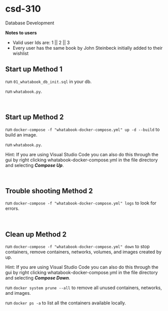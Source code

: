 # csd-310
Database Development

**Notes to users**
- Valid user Ids are: 1 || 2 || 3
- Every user has the same book by John Steinbeck initially added to their wishlist


## Start up Method 1

run `01_whatabook_db_init.sql` in your db.

run `whatabook.py`. 

<br>

## Start up Method 2

run `docker-compose -f "whatabook-docker-compose.yml" up -d --build` to build an image.

run `whatabook.py`.

Hint: If you are using Visual Studio Code you can also do this through the gui by right clicking whatabook-docker-compose.yml in the file directory and selecting ***Compose Up***.

<br>

##  Trouble shooting Method 2

run `docker-compose -f "whatabook-docker-compose.yml" logs` to look for errors.

<br>

## Clean up Method 2

run `docker-compose -f "whatabook-docker-compose.yml" down` to stop containers, remove containers, networks, volumes, and images created by up.

Hint: If you are using Visual Studio Code you can also do this through the gui by right clicking whatabook-docker-compose.yml in the file directory and selecting ***Compose Down***.

run  `docker system prune --all` to remove all unused containers, networks, and images.

run `docker ps -a` to list all the containers available locally. 

<!-- localhost root password 3306 enter -->
<!-- option control e to run your new query after connected to localhost and docker has been composed -->
